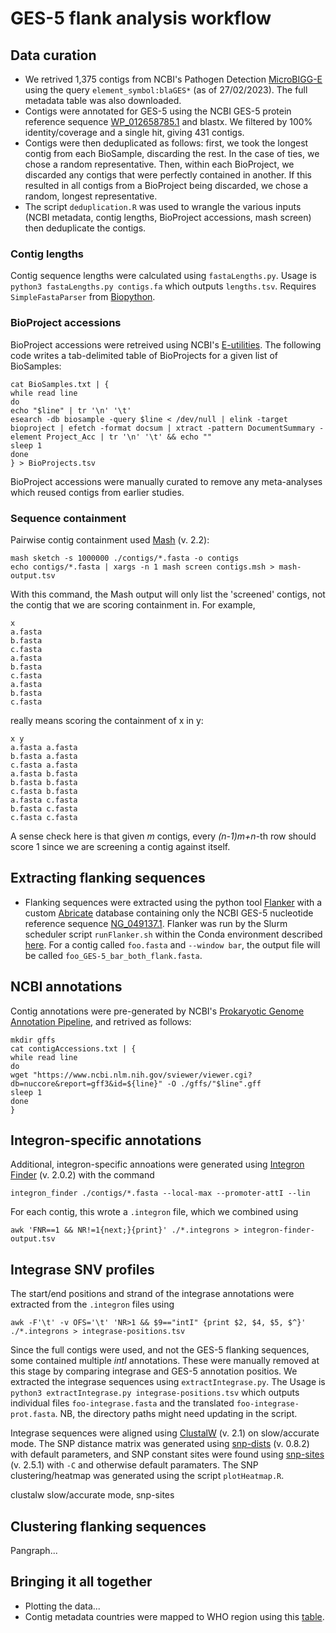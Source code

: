 # GES-5 flank analysis workflow

## Data curation

- We retrived 1,375 contigs from NCBI's Pathogen Detection [MicroBIGG-E](https://www.ncbi.nlm.nih.gov/pathogens/microbigge) using the query `element_symbol:blaGES*` (as of 27/02/2023). The full metadata table was also downloaded.
- Contigs were annotated for GES-5 using the NCBI GES-5 protein reference sequence [WP_012658785.1](https://www.ncbi.nlm.nih.gov/protein/WP_012658785.1) and blastx. We filtered by 100% identity/coverage and a single hit, giving 431 contigs.
- Contigs were then deduplicated as follows: first, we took the longest contig from each BioSample, discarding the rest. In the case of ties, we chose a random representative. Then, within each BioProject, we discarded any contigs that were perfectly contained in another. If this resulted in all contigs from a BioProject being discarded, we chose a random, longest representative.
- The script `deduplication.R` was used to wrangle the various inputs (NCBI metadata, contig lengths, BioProject accessions, mash screen) then deduplicate the contigs.

### Contig lengths

Contig sequence lengths were calculated using `fastaLengths.py`. Usage is `python3 fastaLengths.py contigs.fa` which outputs `lengths.tsv`. Requires `SimpleFastaParser` from [Biopython](https://github.com/biopython/biopython).

### BioProject accessions

BioProject accessions were retreived using NCBI's [E-utilities](https://www.ncbi.nlm.nih.gov/books/NBK179288/). The following code writes a tab-delimited table of BioProjects for a given list of BioSamples:
```
cat BioSamples.txt | { 
while read line
do
echo "$line" | tr '\n' '\t'
esearch -db biosample -query $line < /dev/null | elink -target bioproject | efetch -format docsum | xtract -pattern DocumentSummary -element Project_Acc | tr '\n' '\t' && echo ""
sleep 1
done
} > BioProjects.tsv
```
BioProject accessions were manually curated to remove any meta-analyses which reused contigs from earlier studies. 

### Sequence containment
Pairwise contig containment used [Mash](https://github.com/marbl/Mash) (v. 2.2):

```
mash sketch -s 1000000 ./contigs/*.fasta -o contigs
echo contigs/*.fasta | xargs -n 1 mash screen contigs.msh > mash-output.tsv
```
With this command, the Mash output will only list the 'screened' contigs, not the contig that we are scoring containment in. For example,
```
x
a.fasta
b.fasta
c.fasta
a.fasta
b.fasta
c.fasta
a.fasta
b.fasta
c.fasta
```
really means scoring the containment of x in y:
``` 
x y
a.fasta a.fasta
b.fasta a.fasta
c.fasta a.fasta
a.fasta b.fasta
b.fasta b.fasta
c.fasta b.fasta
a.fasta c.fasta
b.fasta c.fasta
c.fasta c.fasta
```
A sense check here is that given *m* contigs, every *(n-1)m+n*-th row should score 1 since we are screening a contig against itself.

## Extracting flanking sequences

- Flanking sequences were extracted using the python tool [Flanker](https://github.com/wtmatlock/flanker) with a custom [Abricate](https://github.com/tseemann/abricate) database containing only the NCBI GES-5 nucleotide reference sequence [NG_049137.1](https://www.ncbi.nlm.nih.gov/nuccore/NG_049137.1). Flanker was run by the Slurm scheduler script `runFlanker.sh` within the Conda environment described [here](https://flanker.readthedocs.io/en/latest/#installation). For a contig called `foo.fasta` and `--window bar`, the output file will be called `foo_GES-5_bar_both_flank.fasta`.

## NCBI annotations

Contig annotations were pre-generated by NCBI's [Prokaryotic Genome Annotation Pipeline](https://www.ncbi.nlm.nih.gov/genome/annotation_prok/), and retrived as follows:

```
mkdir gffs
cat contigAccessions.txt | { 
while read line
do
wget "https://www.ncbi.nlm.nih.gov/sviewer/viewer.cgi?db=nuccore&report=gff3&id=${line}" -O ./gffs/"$line".gff
sleep 1
done
}
```
## Integron-specific annotations

Additional, integron-specific annoations were generated using [Integron Finder](https://github.com/gem-pasteur/Integron_Finder) (v. 2.0.2) with the command
```
integron_finder ./contigs/*.fasta --local-max --promoter-attI --lin
```
For each contig, this wrote a `.integron` file, which we combined using
```
awk 'FNR==1 && NR!=1{next;}{print}' ./*.integrons > integron-finder-output.tsv
```

## Integrase SNV profiles

The start/end positions and strand of the integrase annotations were extracted from the `.integron` files using
```
awk -F'\t' -v OFS='\t' 'NR>1 && $9=="intI" {print $2, $4, $5, $^}' ./*.integrons > integrase-positions.tsv
```
Since the full contigs were used, and not the GES-5 flanking sequences, some contained multiple *intI* annotations. These were manually removed at this stage by comparing integrase and GES-5 annotation positios. We extracted the integrase sequences using `extractIntegrase.py`. The Usage is `python3 extractIntegrase.py integrase-positions.tsv` which outputs individual files `foo-integrase.fasta` and the translated `foo-integrase-prot.fasta`. NB, the directory paths might need updating in the script.

Integrase sequences were aligned using [ClustalW](http://www.clustal.org/clustal2/) (v. 2.1) on slow/accurate mode. The SNP distance matrix was generated using [snp-dists](https://github.com/tseemann/snp-dists) (v. 0.8.2) with default parameters, and SNP constant sites were found using [snp-sites](https://github.com/sanger-pathogens/snp-sites) (v. 2.5.1) with `-C` and otherwise default paramaters. The SNP clustering/heatmap was generated using the script `plotHeatmap.R`.

clustalw slow/accurate mode, snp-sites


## Clustering flanking sequences
Pangraph... 

## Bringing it all together
- Plotting the data...
- Contig metadata countries were mapped to WHO region using this [table](https://github.com/lukes/ISO-3166-Countries-with-Regional-Codes/blob/master/all/all.csv).


